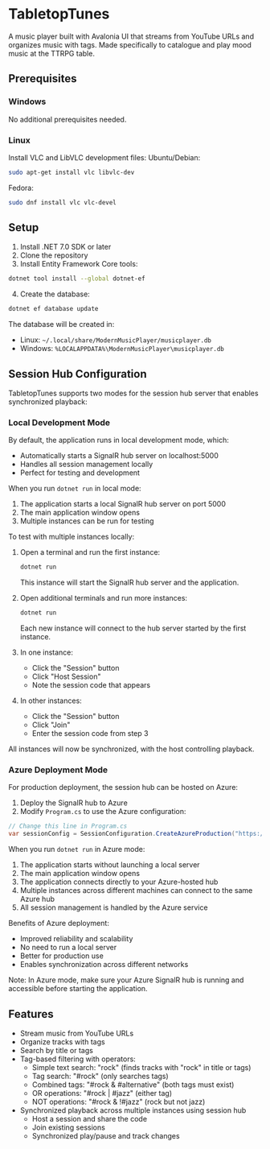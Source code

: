 # TabletopTunes
A music player built with Avalonia UI that streams from YouTube URLs and organizes music with tags. Made specifically to catalogue and play mood music at the TTRPG table.

## Prerequisites

### Windows
No additional prerequisites needed.

### Linux
Install VLC and LibVLC development files:
Ubuntu/Debian:
```bash
sudo apt-get install vlc libvlc-dev
```
Fedora:
```bash
sudo dnf install vlc vlc-devel
```

## Setup

1. Install .NET 7.0 SDK or later
2. Clone the repository
3. Install Entity Framework Core tools:
```bash
dotnet tool install --global dotnet-ef
```
4. Create the database:
```bash
dotnet ef database update
```

The database will be created in:
- Linux: `~/.local/share/ModernMusicPlayer/musicplayer.db`
- Windows: `%LOCALAPPDATA%\ModernMusicPlayer\musicplayer.db`

## Session Hub Configuration

TabletopTunes supports two modes for the session hub server that enables synchronized playback:

### Local Development Mode
By default, the application runs in local development mode, which:
- Automatically starts a SignalR hub server on localhost:5000
- Handles all session management locally
- Perfect for testing and development

When you run `dotnet run` in local mode:
1. The application starts a local SignalR hub server on port 5000
2. The main application window opens
3. Multiple instances can be run for testing

To test with multiple instances locally:
1. Open a terminal and run the first instance:
   ```bash
   dotnet run
   ```
   This instance will start the SignalR hub server and the application.

2. Open additional terminals and run more instances:
   ```bash
   dotnet run
   ```
   Each new instance will connect to the hub server started by the first instance.

3. In one instance:
   - Click the "Session" button
   - Click "Host Session"
   - Note the session code that appears

4. In other instances:
   - Click the "Session" button
   - Click "Join"
   - Enter the session code from step 3

All instances will now be synchronized, with the host controlling playback.

### Azure Deployment Mode
For production deployment, the session hub can be hosted on Azure:
1. Deploy the SignalR hub to Azure
2. Modify `Program.cs` to use the Azure configuration:
```csharp
// Change this line in Program.cs
var sessionConfig = SessionConfiguration.CreateAzureProduction("https://your-azure-url.com");
```

When you run `dotnet run` in Azure mode:
1. The application starts without launching a local server
2. The main application window opens
3. The application connects directly to your Azure-hosted hub
4. Multiple instances across different machines can connect to the same Azure hub
5. All session management is handled by the Azure service

Benefits of Azure deployment:
- Improved reliability and scalability
- No need to run a local server
- Better for production use
- Enables synchronization across different networks

Note: In Azure mode, make sure your Azure SignalR hub is running and accessible before starting the application.

## Features
- Stream music from YouTube URLs
- Organize tracks with tags
- Search by title or tags
- Tag-based filtering with operators:
  - Simple text search: "rock" (finds tracks with "rock" in title or tags)
  - Tag search: "#rock" (only searches tags)
  - Combined tags: "#rock & #alternative" (both tags must exist)
  - OR operations: "#rock | #jazz" (either tag)
  - NOT operations: "#rock & !#jazz" (rock but not jazz)
- Synchronized playback across multiple instances using session hub
  - Host a session and share the code
  - Join existing sessions
  - Synchronized play/pause and track changes
